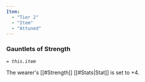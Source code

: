 ```yaml
---
Item:
  - "Tier 2"
  - "Item"
  - "Attuned"
---
```

### Gauntlets of Strength
_`= this.item`_ 

The wearer's [[#Strength]] [[#Stats|Stat]] is set to +4.